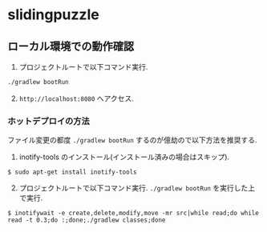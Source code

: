 # slidingpuzzle

## ローカル環境での動作確認
1. プロジェクトルートで以下コマンド実行.
```sh
./gradlew bootRun
```

2. `http://localhost:8080` へアクセス.

### ホットデプロイの方法
ファイル変更の都度 `./gradlew bootRun` するのが億劫ので以下方法を推奨する.
1. inotify-tools のインストール(インストール済みの場合はスキップ).
```sh:ubuntu
$ sudo apt-get install inotify-tools
```

2. プロジェクトルートで以下コマンド実行.
`./gradlew bootRun` を実行した上で実行.
```sh:ubuntu
$ inotifywait -e create,delete,modify,move -mr src|while read;do while read -t 0.3;do :;done;./gradlew classes;done
```
